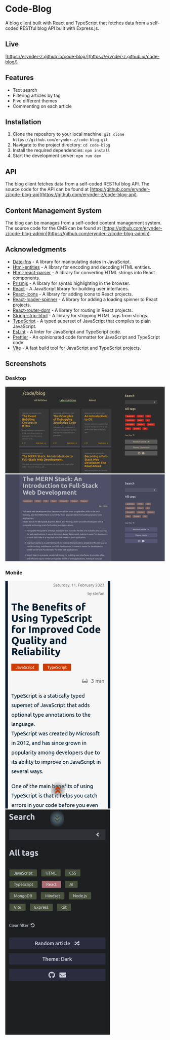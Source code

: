 # Code-Blog

A blog client built with React and TypeScript that fetches data from a self-coded RESTful blog API built with Express.js.

## Live

[https://erynder-z.github.io/code-blog/](https://erynder-z.github.io/code-blog/)

## Features

- Text search
- Filtering articles by tag
- Five different themes
- Commenting on each article

## Installation

1.  Clone the repository to your local machine: `git clone https://github.com/erynder-z/code-blog.git`
2.  Navigate to the project directory: `cd code-blog`
3.  Install the required dependencies: `npm install`
4.  Start the development server: `npm run dev`

## API

The blog client fetches data from a self-coded RESTful blog API. The source code for the API can be found at [https://github.com/erynder-z/code-blog-api](https://github.com/erynder-z/code-blog-api).

## Content Management System

The blog can be manages from a self-coded content management system. The source code for the CMS can be found at [https://github.com/erynder-z/code-blog-admin](https://github.com/erynder-z/code-blog-admin).

## Acknowledgments

- [Date-fns](https://date-fns.org/) - A library for manipulating dates in JavaScript.
- [Html-entities](https://github.com/mdevils/node-html-entities) - A library for encoding and decoding HTML entities.
- [Html-react-parser](https://github.com/remarkablemark/html-react-parser) - A library for converting HTML strings into React components.
- [Prismjs](https://prismjs.com/) - A library for syntax highlighting in the browser.
- [React](https://reactjs.org/) - A JavaScript library for building user interfaces.
- [React-icons](https://github.com/react-icons/react-icons) - A library for adding icons to React projects.
- [React-loader-spinner](https://github.com/mhnpd/react-loader-spinner) - A library for adding a loading spinner to React projects.
- [React-router-dom](https://github.com/ReactTraining/react-router/tree/master/packages/react-router-dom) - A library for routing in React projects.
- [String-strip-html](https://github.com/vkurchatkin/string-strip-html) - A library for stripping HTML tags from strings.
- [TypeScript](https://www.typescriptlang.org/) - A typed superset of JavaScript that compiles to plain JavaScript.
- [EsLint](https://eslint.org/) - A linter for JavaScript and TypeScript code.
- [Prettier](https://prettier.io/) - An opinionated code formatter for JavaScript and TypeScript code.
- [Vite](https://vite.dev/) - A fast build tool for JavaScript and TypeScript projects.

## Screenshots

### Desktop

<img src="src/assets/screenshot_1.png" alt="screenshot"/>
<img src="src/assets/screenshot_2.png" alt="screenshot"/>

### Mobile

<img src="src/assets/screenshot_3.png" alt="screenshot"/>
<img src="src/assets/screenshot_4.png" alt="screenshot"/>
